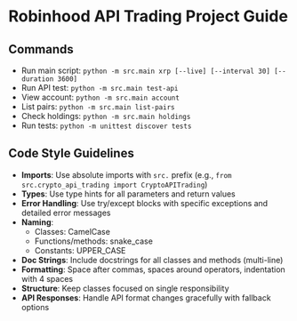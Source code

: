 # Robinhood API Trading Project Guide

## Commands
- Run main script: `python -m src.main xrp [--live] [--interval 30] [--duration 3600]`
- Run API test: `python -m src.main test-api`
- View account: `python -m src.main account`
- List pairs: `python -m src.main list-pairs`
- Check holdings: `python -m src.main holdings`
- Run tests: `python -m unittest discover tests`

## Code Style Guidelines
- **Imports**: Use absolute imports with `src.` prefix (e.g., `from src.crypto_api_trading import CryptoAPITrading`)
- **Types**: Use type hints for all parameters and return values
- **Error Handling**: Use try/except blocks with specific exceptions and detailed error messages
- **Naming**: 
  - Classes: CamelCase
  - Functions/methods: snake_case
  - Constants: UPPER_CASE
- **Doc Strings**: Include docstrings for all classes and methods (multi-line)
- **Formatting**: Space after commas, spaces around operators, indentation with 4 spaces
- **Structure**: Keep classes focused on single responsibility
- **API Responses**: Handle API format changes gracefully with fallback options